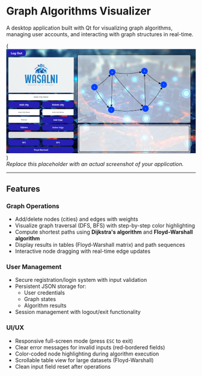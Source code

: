 # Graph Algorithms Visualizer

A desktop application built with Qt for visualizing graph algorithms, managing user accounts, and interacting with graph structures in real-time.

(![Demo](image.png))  
_Replace this placeholder with an actual screenshot of your application._

---

## Features

### **Graph Operations**

- Add/delete nodes (cities) and edges with weights
- Visualize graph traversal (DFS, BFS) with step-by-step color highlighting
- Compute shortest paths using **Dijkstra's algorithm** and **Floyd-Warshall algorithm**
- Display results in tables (Floyd-Warshall matrix) and path sequences
- Interactive node dragging with real-time edge updates

### **User Management**

- Secure registration/login system with input validation
- Persistent JSON storage for:
  - User credentials
  - Graph states
  - Algorithm results
- Session management with logout/exit functionality

### **UI/UX**

- Responsive full-screen mode (press `ESC` to exit)
- Clear error messages for invalid inputs (red-bordered fields)
- Color-coded node highlighting during algorithm execution
- Scrollable table view for large datasets (Floyd-Warshall)
- Clean input field reset after operations
